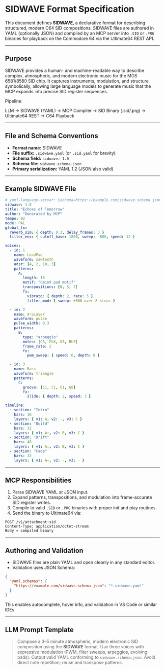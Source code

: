 # SIDWAVE Format Specification

This document defines **SIDWAVE**, a declarative format for describing structured, modern C64 SID compositions.
SIDWAVE files are authored in YAML (optionally JSON) and compiled by an MCP server into `.SID` or `.PRG` binaries for playback on the Commodore 64 via the Ultimate64 REST API.

---

## Purpose

SIDWAVE provides a human- and machine-readable way to describe complex, atmospheric, and modern electronic music for the MOS 6581/8580 SID chip.
It captures instruments, modulation, and structure symbolically, allowing large language models to generate music that the MCP expands into precise SID register sequences.

Pipeline:

LLM → SIDWAVE (YAML) → MCP Compiler → SID Binary (.sid/.prg) → Ultimate64 REST → C64 Playback

---

## File and Schema Conventions

- **Format name:** SIDWAVE
- **File suffix:** `.sidwave.yaml` (or `.sid.yaml` for brevity)
- **Schema field:** `sidwave: 1.0`
- **Schema file:** `sidwave.schema.json`
- **Primary serialization:** YAML 1.2 (JSON also valid)

---

## Example SIDWAVE File

```yaml
# yaml-language-server: $schema=https://example.com/sidwave.schema.json
sidwave: 1.0
title: "Echoes of Tomorrow"
author: "Generated by MCP"
tempo: 92
mode: PAL
global_fx:
  reverb_sim: { depth: 0.3, delay_frames: 3 }
  filter_env: { cutoff_base: 1800, sweep: -800, speed: 12 }

voices:
  - id: 1
    name: LeadPad
    waveform: sawtooth
    adsr: [4, 2, 10, 3]
    patterns:
      A:
        length: 16
        motif: "Cmin9 pad motif"
        transpositions: [0, 5, 7]
        fx:
          vibrato: { depth: 2, rate: 5 }
          filter_mod: { sweep: +500 over 8 steps }

  - id: 2
    name: ArpLayer
    waveform: pulse
    pulse_width: 0.3
    patterns:
      B:
        type: "arpeggio"
        notes: [C3, Eb3, G3, Bb3]
        frame_rate: 2
        fx:
          pwm_sweep: { speed: 6, depth: 8 }

  - id: 3
    name: Bass
    waveform: triangle
    patterns:
      C:
        groove: [C1, C1, C1, G0]
        fx:
          slide: { depth: 2, speed: 3 }

timeline:
  - section: "Intro"
    bars: 16
    layers: { v1: A, v2: -, v3: C }
  - section: "Build"
    bars: 32
    layers: { v1: A↑, v2: B, v3: C }
  - section: "Drift"
    bars: 48
    layers: { v1: A↓, v2: B, v3: C }
  - section: "Fade"
    bars: 32
    layers: { v1: A–, v2: -, v3: - }
```

---

## MCP Responsibilities

1. Parse SIDWAVE YAML or JSON input.
2. Expand patterns, transpositions, and modulation into frame-accurate SID register writes.
3. Compile to valid `.SID` or `.PRG` binaries with proper init and play routines.
4. Send the binary to Ultimate64 via:

```
POST /v1/attachment:sid
Content-Type: application/octet-stream
Body = compiled binary
```

---

## Authoring and Validation

- SIDWAVE files are plain YAML and open cleanly in any standard editor.
- Validation uses JSON Schema:

```json
{
  "yaml.schemas": {
    "https://example.com/sidwave.schema.json": "*.sidwave.yaml"
  }
}
```

This enables autocomplete, hover info, and validation in VS Code or similar IDEs.

---

## LLM Prompt Template

> Compose a 3–5 minute atmospheric, modern electronic SID composition using the **SIDWAVE** format.
> Use three voices with expressive modulation (PWM, filter sweeps, arpeggios, evolving pads).
> Output valid YAML conforming to `sidwave.schema.json`.
> Avoid direct note repetition; reuse and transpose patterns.

